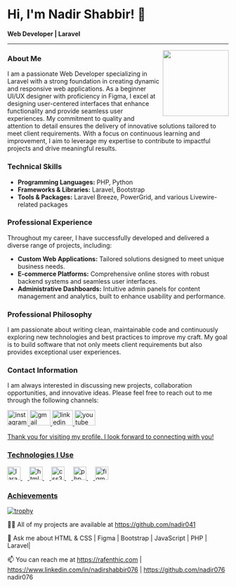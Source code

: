 # Hi, I'm Nadir Shabbir! 👋

**Web Developer | Laravel**

---
<img align="right" height="150" src="https://avatars.githubusercontent.com/u/127302370?v=4" />

### About Me
I am a passionate Web Developer specializing in Laravel with a strong foundation in creating dynamic and responsive web applications. As a beginner UI/UX designer with proficiency in Figma, I excel at designing user-centered interfaces that enhance functionality and provide seamless user experiences. My commitment to quality and attention to detail ensures the delivery of innovative solutions tailored to meet client requirements. With a focus on continuous learning and improvement, I aim to leverage my expertise to contribute to impactful projects and drive meaningful results.






### Technical Skills

- **Programming Languages:** PHP, Python
- **Frameworks & Libraries:** Laravel, Bootstrap
- **Tools & Packages:** Laravel Breeze, PowerGrid, and various Livewire-related packages

### Professional Experience

Throughout my career, I have successfully developed and delivered a diverse range of projects, including:

- **Custom Web Applications:** Tailored solutions designed to meet unique business needs.
- **E-commerce Platforms:** Comprehensive online stores with robust backend systems and seamless user interfaces.
- **Administrative Dashboards:** Intuitive admin panels for content management and analytics, built to enhance usability and performance.


### Professional Philosophy

I am passionate about writing clean, maintainable code and continuously exploring new technologies and best practices to improve my craft. My goal is to build software that not only meets client requirements but also provides exceptional user experiences.

### Contact Information

I am always interested in discussing new projects, collaboration opportunities, and innovative ideas. Please feel free to reach out to me through the following channels:

<div align="left">
  <a href="https://www.instagram.com/nshabbir_041/" target="_blank">
    <img src="https://raw.githubusercontent.com/maurodesouza/profile-readme-generator/master/src/assets/icons/social/instagram/default.svg" width="47" height="35" alt="instagram logo" />
  </a>
  <a href="mailto:nadir62347a@gmail.com" target="_blank">
    <img src="https://raw.githubusercontent.com/maurodesouza/profile-readme-generator/master/src/assets/icons/social/gmail/default.svg" width="47" height="35" alt="gmail logo" />
  </a>
  <a href="https://www.linkedin.com/in/nadirshabbir076" target="_blank">
    <img src="https://raw.githubusercontent.com/maurodesouza/profile-readme-generator/master/src/assets/icons/social/linkedin/default.svg" width="47" height="35" alt="linkedin logo" />
  </a>
  <a href="https://youtube.com/@rafenthic?si=E41mp57W62Gy4PNA" target="_blank">
  <img src="https://raw.githubusercontent.com/maurodesouza/profile-readme-generator/master/src/assets/icons/social/youtube/default.svg" width="47" height="35" alt="youtube logo" />
</div>

Thank you for visiting my profile. I look forward to connecting with you!

### Technologies I Use

<div align="left">
  <img src="https://cdn.jsdelivr.net/gh/devicons/devicon/icons/laravel/laravel-original.svg" height="30" alt="laravel logo" />
  <img width="12" />
  <img src="https://cdn.jsdelivr.net/gh/devicons/devicon/icons/html5/html5-original.svg" height="30" alt="html5 logo" />
  <img width="12" />
  <img src="https://cdn.jsdelivr.net/gh/devicons/devicon/icons/css3/css3-original.svg" height="30" alt="css3 logo" />
  <img width="12" />
  <img src="https://cdn.jsdelivr.net/gh/devicons/devicon/icons/php/php-original.svg" height="30" alt="php logo" />
  <img width="12" />
  <img src="https://cdn.jsdelivr.net/gh/devicons/devicon/icons/figma/figma-original.svg" height="30" alt="figma logo" />
</div>

### Achievements 

[![trophy](https://github-profile-trophy.vercel.app/?username=abdullahabid69)](https://github.com/abdullahabid69/github-profile-trophy)


👨‍💻 All of my projects are available at https://github.com/nadir041

💬 Ask me about HTML & CSS | Figma | Bootstrap | JavaScript | PHP | Laravel| 

📫 You can reach me at https://rafenthic.com | https://www.linkedin.com/in/nadirshabbir076 | https://github.com/nadir076
nadir076
